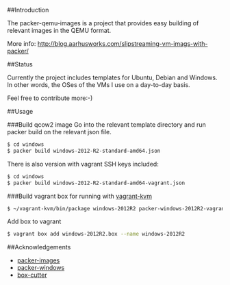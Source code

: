 ##Introduction

The packer-qemu-images is a project that provides easy building of
relevant images in the QEMU format.

More info: http://blog.aarhusworks.com/slipstreaming-vm-imags-with-packer/

##Status

Currently the project includes templates for Ubuntu, Debian and Windows. In other words, the OSes of the VMs I use on a day-to-day basis.

Feel free to contribute more:-)

##Usage

###Build qcow2 image
Go into the relevant template directory and run packer build on
the relevant json file.

```bash
$ cd windows
$ packer build windows-2012-R2-standard-amd64.json
```

There is also version with vagrant SSH keys included:

```bash
$ cd windows
$ packer build windows-2012-R2-standard-amd64-vagrant.json
```

###Build vagrant box for running with [vagrant-kvm](https://github.com/adrahon/vagrant-kvm)
```bash
$ ~/vagrant-kvm/bin/package windows-2012R2 packer-windows-2012R2-vagrant.qcow2
```

Add box to vagrant
```bash
$ vagrant box add windows-2012R2.box --name windows-2012R2
```

##Acknowledgements

* [packer-images](https://github.com/opentable/packer-images.git)
* [packer-windows](https://github.com/joefitzgerald/packer-windows)
* [box-cutter](https://github.com/box-cutter/)

